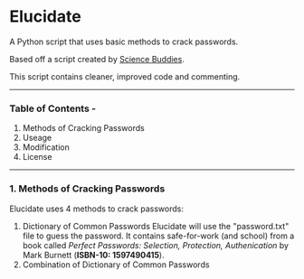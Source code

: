 # Elucidate
A Python script that uses basic methods to crack passwords.

Based off a script created by [Science Buddies](http://www.sciencebuddies.org/Files/5549/17/crack2.py).

This script contains cleaner, improved code and commenting.
___

### Table of Contents -
1. Methods of Cracking Passwords
2. Useage
3. Modification
4. License

___

### 1. Methods of Cracking Passwords
Elucidate uses 4 methods to crack passwords:
  1. Dictionary of Common Passwords
      Elucidate will use the "password.txt" file to guess the password. It contains safe-for-work (and school) from a book called       *Perfect Passwords: Selection, Protection, Authenication* by Mark Burnett (__ISBN-10: 1597490415__). 
  2. Combination of Dictionary of Common Passwords
